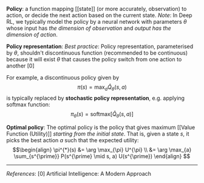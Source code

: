 **Policy**: a function mapping [[state]] (or more accurately, observation) to action, or decide the next action based on the current state.
*Note*: In Deep RL, we typically model the policy by a neural network with parameters $\theta$ whose input has *the dimension of observation* and *output has the dimension of action*.

**Policy representation**:
*Best practice*: Policy representation, parameterised by $\theta$, shouldn't discontinuous function (recommended to be continuous) because it will exist $\theta$ that causes the policy switch from one action to another [0]

For example, a discontinuous policy given by
$$\pi(s) = \max_{a} \hat{Q}_{\theta}(s,a)$$
is typically replaced by **stochastic policy representation**, e.g. applying softmax function: 
$$\pi_{\theta}(s) = \text{softmax}\left[ \hat{Q}_{\theta}(s,a) \right]$$

**Optimal policy**:
The optimal policy is the policy that gives maximum [[Value Function (Utility)]] *starting from the initial state*. That is, given a state $s$, it picks the best action $a$ such that the expected utility:
$$\begin{align}
\pi^{*}(s) &= \arg \max_{\pi} U^{\pi} \\
&= \arg \max_{a} \sum_{s^{\prime}} P(s^{\prime} \mid s, a) U(s^{\prime})
\end{align}
$$


---
*References*:
[0] Artificial Intelligence: A Modern Approach